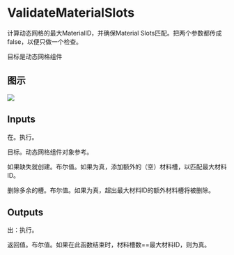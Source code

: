 # ValidateMaterialSlots

计算动态网格的最大MaterialID，并确保Material Slots匹配。把两个参数都传成false，以便只做一个检查。

目标是动态网格组件

## 图示

![]($-20221218-18462535.png)

## Inputs

在。执行。

目标。动态网格组件对象参考。

如果缺失就创建。布尔值。如果为真，添加额外的（空）材料槽，以匹配最大材料ID。

删除多余的槽。布尔值。如果为真，超出最大材料ID的额外材料槽将被删除。

## Outputs

出：执行。

返回值。布尔值。如果在此函数结束时，材料槽数==最大材料ID，则为真。